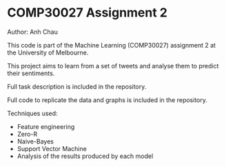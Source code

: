 # COMP30027 Assignment 2

Author: Anh Chau

This code is part of the Machine Learning (COMP30027) assignment 2 at the University of Melbourne.

This project aims to learn from a set of tweets and analyse them to predict their sentiments.

Full task description is included in the repository.

Full code to replicate the data and graphs is included in the repository.

Techniques used:

- Feature engineering
- Zero-R
- Naive-Bayes
- Support Vector Machine
- Analysis of the results produced by each model
